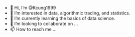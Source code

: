 - 👋 Hi, I’m @Kcung1999
- 👀 I’m interested in data, algorithmic trading, and statistics.
- 🌱 I’m currently learning the basics of data science.
- 💞️ I’m looking to collaborate on ...
- 📫 How to reach me ...

<!---
Kcung1999/Kcung1999 is a ✨ special ✨ repository because its `README.md` (this file) appears on your GitHub profile.
You can click the Preview link to take a look at your changes.
--->
